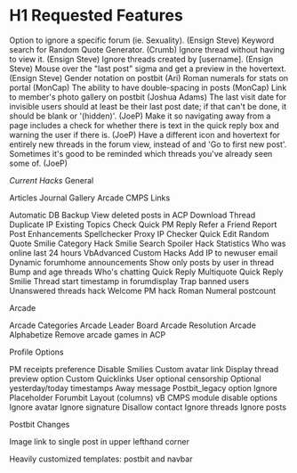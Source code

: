 # H1 Requested Features

Option to ignore a specific forum (ie. Sexuality). (Ensign Steve)
Keyword search for Random Quote Generator. (Crumb)
Ignore thread without having to view it. (Ensign Steve)
Ignore threads created by [username]. (Ensign Steve)
Mouse over the "last post" sigma and get a preview in the hovertext. (Ensign Steve)
Gender notation on postbit (Ari)
Roman numerals for stats on portal (MonCap)
The ability to have double-spacing in posts (MonCap)
Link to member's photo gallery on postbit (Joshua Adams)
The last visit date for invisible users should at least be their last post date; if that can't be done, it should be blank or '(hidden)'. (JoeP)
Make it so navigating away from a page includes a check for whether there is text in the quick reply box and warning the user if there is. (JoeP)
Have a different icon and hovertext for entirely new threads in the forum view, instead of and 'Go to first new post'. Sometimes it's good to be reminded which threads you've already seen some of. (JoeP)

*Current Hacks*
General

Articles
Journal
Gallery
Arcade
CMPS
Links

Automatic DB Backup
View deleted posts in ACP
Download Thread
Duplicate IP
Existing Topics Check
Quick PM Reply
Refer a Friend
Report Post Enhancements
Spellchecker
Proxy IP Checker
Quick Edit
Random Quote
Smilie Category Hack
Smilie Search
Spoiler Hack
Statistics
Who was online last 24 hours
VbAdvanced Custom Hacks
Add IP to newuser email
Dynamic forumhome announcements
Show only posts by user in thread
Bump and age threads
Who's chatting
Quick Reply Multiquote
Quick Reply Smilie
Thread start timestamp in forumdisplay
Trap banned users
Unanswered threads hack
Welcome PM hack
Roman Numeral postcount

Arcade

Arcade Categories
Arcade Leader Board
Arcade Resolution
Arcade Alphabetize
Remove arcade games in ACP


Profile Options

PM receipts preference
Disable Smilies
Custom avatar link
Display thread preview option
Custom Quicklinks
User optional censorship
Optional yesterday/today timestamps
Away message
Postbit_legacy option
Ignore Placeholder
Forumbit Layout (columns)
vB CMPS module disable options
Ignore avatar
Ignore signature
Disallow contact
Ignore threads
Ignore posts


Postbit Changes

Image link to single post in upper lefthand corner

Heavily customized templates: postbit and navbar